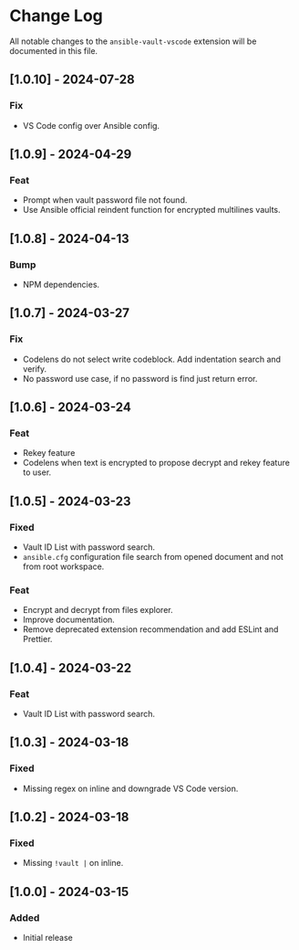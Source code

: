 # Change Log

All notable changes to the `ansible-vault-vscode` extension will be documented in this file.

## [1.0.10] - 2024-07-28

### Fix

- VS Code config over Ansible config.

## [1.0.9] - 2024-04-29

### Feat

- Prompt when vault password file not found.
- Use Ansible official reindent function for encrypted multilines vaults.
  
## [1.0.8] - 2024-04-13

### Bump

- NPM dependencies.

## [1.0.7] - 2024-03-27

### Fix

- Codelens do not select write codeblock. Add indentation search and verify.
- No password use case, if no password is find just return error.

## [1.0.6] - 2024-03-24

### Feat

- Rekey feature
- Codelens when text is encrypted to propose decrypt and rekey feature to user.

## [1.0.5] - 2024-03-23

### Fixed

- Vault ID List with password search.
- `ansible.cfg` configuration file search from opened document and not from root workspace.

### Feat

- Encrypt and decrypt from files explorer.
- Improve documentation.
- Remove deprecated extension recommendation and add ESLint and Prettier.

## [1.0.4] - 2024-03-22

### Feat

- Vault ID List with password search.

## [1.0.3] - 2024-03-18

### Fixed

- Missing regex on inline and downgrade VS Code version.

## [1.0.2] - 2024-03-18

### Fixed

- Missing `!vault |` on inline.

## [1.0.0] - 2024-03-15

### Added

- Initial release
